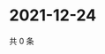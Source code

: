 # 2021-12-24

共 0 条

<!-- BEGIN WEIBO -->
<!-- 最后更新时间 Fri Dec 24 2021 16:18:57 GMT+0800 (China Standard Time) -->

<!-- END WEIBO -->
